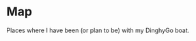 # Map

Places where I have been (or plan to be) with my DinghyGo boat.

<div style="height: 500px; width: 100%">
  <l-map :useGlobalLeaflet="false" :zoom="zoom" :center="center">
    <l-tile-layer :url="url" :attribution="attribution"></l-tile-layer>
    <l-marker :lat-lng="markerLatLng"></l-marker>
  </l-map>
</div>

<script lang="ts">

import 'leaflet/dist/leaflet.css';
import { LMap, LTileLayer, LMarker } from "@vue-leaflet/vue-leaflet";

export default {
  components: {
    LMap,
    LTileLayer,
    LMarker,
  },
  data() {
    return {
      zoom: 13,
      center: [47.41322, -1.219482],
      url: 'https://{s}.tile.openstreetmap.org/{z}/{x}/{y}.png',
      attribution: 'Map data © <a href="https://openstreetmap.org">OpenStreetMap</a> contributors',
      markerLatLng: [47.41322, -1.219482],
    };
  },
};
//Further here: https://github.com/vue-leaflet/vue-leaflet
</script>
